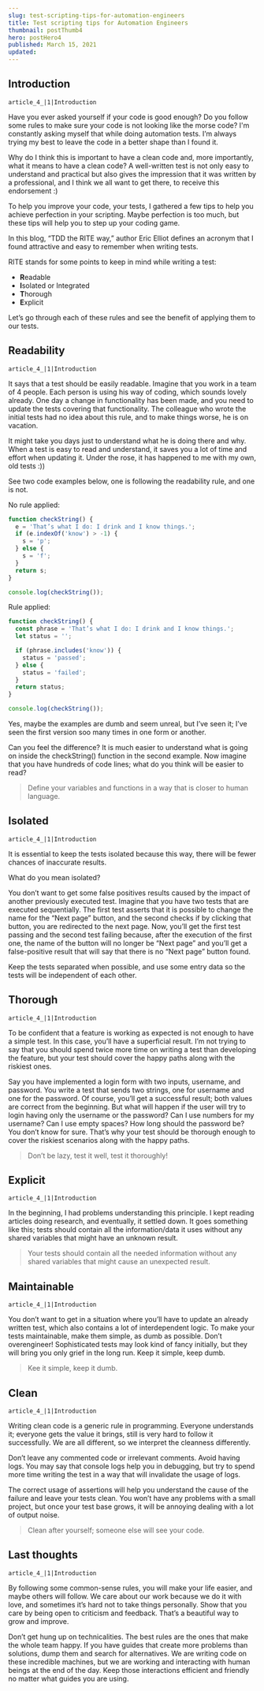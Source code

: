 ```yaml
---
slug: test-scripting-tips-for-automation-engineers
title: Test scripting tips for Automation Engineers
thumbnail: postThumb4
hero: postHero4
published: March 15, 2021
updated:
---
```


<h2 id="i-want-to-feel-special-and-so-do-you">Introduction</h2>

```Image
article_4_|1|Introduction
```

Have you ever asked yourself if your code is good enough? Do you follow some rules to make sure your code is not looking like the morse code? I'm constantly asking myself that while doing automation tests. I’m always trying my best to leave the code in a better shape than I found it.

Why do I think this is important to have a clean code and, more importantly, what it means to have a clean code? A well-written test is not only easy to understand and practical but also gives the impression that it was written by a professional, and I think we all want to get there, to receive this endorsement :)

To help you improve your code, your tests, I gathered a few tips to help you achieve perfection in your scripting. Maybe perfection is too much, but these tips will help you to step up your coding game.

In this blog, “TDD the RITE way,” author Eric Elliot defines an acronym that I found attractive and easy to remember when writing tests.

RITE stands for some points to keep in mind while writing a test:

- **R**eadable
- **I**solated or Integrated
- **T**horough
- **E**xplicit

Let’s go through each of these rules and see the benefit of applying them to our tests.

<h2 id="i-want-to-feel-special-and-so-do-you">Readability</h2>

```Image
article_4_|1|Introduction
```

It says that a test should be easily readable. Imagine that you work in a team of 4 people. Each person is using his way of coding, which sounds lovely already. One day a change in functionality has been made, and you need to update the tests covering that functionality. The colleague who wrote the initial tests had no idea about this rule, and to make things worse, he is on vacation.

It might take you days just to understand what he is doing there and why. When a test is easy to read and understand, it saves you a lot of time and effort when updating it. Under the rose, it has happened to me with my own, old tests :))

See two code examples below, one is following the readability rule, and one is not.

No rule applied:

```js
function checkString() {
  e = 'That’s what I do: I drink and I know things.';
  if (e.indexOf('know') > -1) {
    s = 'p';
  } else {
    s = 'f';
  }
  return s;
}

console.log(checkString());
```

Rule applied:

```js
function checkString() {
  const phrase = 'That’s what I do: I drink and I know things.';
  let status = '';

  if (phrase.includes('know')) {
    status = 'passed';
  } else {
    status = 'failed';
  }
  return status;
}

console.log(checkString());
```

Yes, maybe the examples are dumb and seem unreal, but I’ve seen it; I’ve seen the first version soo many times in one form or another.

Can you feel the difference? It is much easier to understand what is going on inside the checkString() function in the second example. Now imagine that you have hundreds of code lines; what do you think will be easier to read?

> Define your variables and functions in a way that is closer to human language.

<h2 id="i-want-to-feel-special-and-so-do-you">Isolated</h2>

```Image
article_4_|1|Introduction
```

It is essential to keep the tests isolated because this way, there will be fewer chances of inaccurate results.

What do you mean isolated?

You don’t want to get some false positives results caused by the impact of another previously executed test. Imagine that you have two tests that are executed sequentially. The first test asserts that it is possible to change the name for the “Next page” button, and the second checks if by clicking that button, you are redirected to the next page. Now, you’ll get the first test passing and the second test failing because, after the execution of the first one, the name of the button will no longer be “Next page” and you’ll get a false-positive result that will say that there is no “Next page” button found.

Keep the tests separated when possible, and use some entry data so the tests will be independent of each other.

<h2 id="i-want-to-feel-special-and-so-do-you">Thorough</h2>

```Image
article_4_|1|Introduction
```

To be confident that a feature is working as expected is not enough to have a simple test. In this case, you’ll have a superficial result. I’m not trying to say that you should spend twice more time on writing a test than developing the feature, but your test should cover the happy paths along with the riskiest ones.

Say you have implemented a login form with two inputs, username, and password. You write a test that sends two strings, one for username and one for the password. Of course, you’ll get a successful result; both values are correct from the beginning. But what will happen if the user will try to login having only the username or the password?
Can I use numbers for my username? Can I use empty spaces? How long should the password be? You don’t know for sure. That’s why your test should be thorough enough to cover the riskiest scenarios along with the happy paths.

> Don’t be lazy, test it well, test it thoroughly!

<h2 id="i-want-to-feel-special-and-so-do-you">Explicit</h2>

```Image
article_4_|1|Introduction
```

In the beginning, I had problems understanding this principle. I kept reading articles doing research, and eventually, it settled down. It goes something like this; tests should contain all the information/data it uses without any shared variables that might have an unknown result.

> Your tests should contain all the needed information without any shared variables that might cause an unexpected result.

<h2 id="i-want-to-feel-special-and-so-do-you">Maintainable</h2>

```Image
article_4_|1|Introduction
```

You don’t want to get in a situation where you’ll have to update an already written test, which also contains a lot of interdependent logic. To make your tests maintainable, make them simple, as dumb as possible. Don’t overengineer! Sophisticated tests may look kind of fancy initially, but they will bring you only grief in the long run. Keep it simple, keep dumb.

> Kee it simple, keep it dumb.

<h2 id="i-want-to-feel-special-and-so-do-you">Clean</h2>

```Image
article_4_|1|Introduction
```

Writing clean code is a generic rule in programming. Everyone understands it; everyone gets the value it brings, still is very hard to follow it successfully. We are all different, so we interpret the cleanness differently.

Don’t leave any commented code or irrelevant comments. Avoid having logs. You may say that console logs help you in debugging, but try to spend more time writing the test in a way that will invalidate the usage of logs.

The correct usage of assertions will help you understand the cause of the failure and leave your tests clean. You won’t have any problems with a small project, but once your test base grows, it will be annoying dealing with a lot of output noise.

> Clean after yourself; someone else will see your code.

<h2 id="i-want-to-feel-special-and-so-do-you">Last thoughts</h2>

```Image
article_4_|1|Introduction
```

By following some common-sense rules, you will make your life easier, and maybe others will follow. We care about our work because we do it with love, and sometimes it’s hard not to take things personally. Show that you care by being open to criticism and feedback. That’s a beautiful way to grow and improve.

Don’t get hung up on technicalities. The best rules are the ones that make the whole team happy. If you have guides that create more problems than solutions, dump them and search for alternatives. We are writing code on these incredible machines, but we are working and interacting with human beings at the end of the day. Keep those interactions efficient and friendly no matter what guides you are using.
